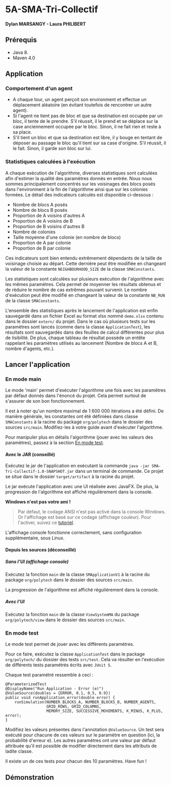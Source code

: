 # 5A-SMA-Tri-Collectif
#### Dylan MARSANGY - Laura PHILIBERT

## Prérequis
- Java 8.
- Maven 4.0

## Application

### Comportement d'un agent
- A chaque tour, un agent perçoit son environment et effectue un déplacement aléatoire (en évitant toutefois de rencontrer un autre agent).
- Si l'agent ne tient pas de bloc et que sa destination est occupée par un bloc, il tente de le prendre. S'il réussit, il le prend et se déplace sur la case anciennement occupée par le bloc. Sinon, il ne fait rien et reste à sa place.
- S'il tient un bloc et que sa destination est libre, il y bouge en tentant de déposer au passage le bloc qu'il tient sur sa case d'origine. S'il réussit, il le fait. Sinon, il garde son bloc sur lui.

### Statistiques calculées à l'exécution
A chaque exécution de l'algorithme, diverses statistiques sont calculées afin d'estimer la qualité des paramètres donnés en entrée.
Nous nous sommes principalement concentrés sur les voisinages des blocs posés dans l'environment à la fin de l'algorithme ainsi que sur les colonies formées.
Le détail des indicateurs calculés est disponible ci-dessous :
- Nombre de blocs A posés
- Nombre de blocs B posés
- Proportion de A voisins d'autres A
- Proportion de A voisins de B
- Proportion de B voisins d'autres B
- Nombre de colonies
- Taille moyenne d'une colonie (en nombre de blocs)
- Proportion de A par colonie
- Proportion de B par colonie

Ces indicateurs sont bien entendu extrêmement dépendants de la taille de voisinage choisie au départ.
Cette dernière peut être modifiée en changeant la valeur de la constante ```NEIGHBOURHOOD_SIZE``` de la classe ```SMAConstants```.

Les statistiques sont calculées sur plusieurs exécution de l'algorithme avec les mêmes paramètres. 
Cela permet de moyenner les résultats obtenus et de réduire le nombre de cas extrêmes pouvant survenir.
Le nombre d'exécution peut être modifié en changeant la valeur de la constante ```NB_RUN``` de la classe ```SMAConstants```.

L'ensemble des statistiques après le lancement de l'application est enfin sauvegardé dans un fichier Excel au format xlsx nommé ```demo.xlsx``` contenu dans le dossier ```extern/``` du projet.
Dans le cas où plusieurs tests sur les paramètres sont lancés (comme dans la classe ```ApplicationTest```), les résultats sont sauvegardés dans des feuilles de calcul différentes pour plus de lisibilité.
De plus, chaque tableau de résultat possède un entête rappelant les paramètres utilisés au lancement (Nombre de blocs A et B, nombre d'agents, etc.).

## Lancer l'application

### En mode main
Le mode 'main' permet d'exécuter l'algorithme une fois avec les paramètres par défaut donnés dans l'énoncé du projet.
Cela permet surtout de s'assurer de son bon fonctionnement.

Il est à noter qu'un nombre maximal de 1 600 000 itérations a été défini.
De manière générale, les constantes ont été définiées dans classe `SMAConstants` à la racine du package `org/polytech` dans le dossier des sources `src/main`.
Modifiez-les à votre guide avant d'exécuter l'algorithme.

Pour manipuler plus en détails l'algorithme (jouer avec les valeurs des paramètres), passez à la section [En mode test](#en-mode-test).

#### Avec le JAR (conseillé)
Exécutez le jar de l'application en exécutant la commande `java -jar SMA-Tri-Collectif-1.0-SNAPSHOT.jar` dans un terminal de commande.
Ce projet se situe dans le dossier `target/artifact` à la racine du projet.

Le jar exécute l'application avec une UI réalisée avec JavaFX.
De plus, la progression de l'algorithme est affiché régulièrement dans la console.

**Windows n'est pas votre ami !**
> Par défaut, le codage ANSI n'est pas activé dans la console Windows. Or l'affichage est basé sur ce codage (affichage couleur).
> Pour l'activer, suivez ce [tutoriel](https://superuser.com/questions/413073/windows-console-with-ansi-colors-handling/1300251#1300251).

L'affichage console fonctionne correctement, sans configuration supplémentaire, sous Linux.

#### Depuis les sources (déconseillé)
##### Sans l'UI (affichage console)
Exécutez la fonction `main` de la classe `SMApplicationV1` à la racine du package `org/polytech` dans le dossier des sources `src/main`.

La progression de l'algorithme est affiché régulièrement dans la console.

##### Avec l'UI
Exécutez la fonction `main` de la classe `ViewSystemMA` du package `org/polytech/view` dans le dossier des sources `src/main`.

### En mode test
Le mode test permet de jouer avec les différents paramètres.

Pour ce faire, exécutez la classe `ApplicationTest` dans le package `org/polytech/` du dossier des tests `src/test`.
Cela va résulter en l'exécution de différents tests paramétrés écrits avec `JUnit 5`.

Chaque test paramétré ressemble à ceci :
```
@ParameterizedTest
@DisplayName("Run Application - Error (e)")
@ValueSource(doubles = {ERROR, 0.1, 0.5, 0.9})
public void runApplication_error(double error) {
    runSimulation(NUMBER_BLOCKS_A, NUMBER_BLOCKS_B, NUMBER_AGENTS,
                  GRID_ROWS, GRID_COLUMNS,
                  MEMORY_SIZE, SUCCESSIVE_MOVEMENTS, K_MINUS, K_PLUS, error);
}
```
Modifiez les valeurs présentes dans l'annotation `@ValueSource`. Un test sera exécuté pour chacune de ces valeurs sur le paramètre en question (ici, la probabilité d'erreur e).
Les autres paramètres ont une valeur par défaut attribuée qu'il est possible de modifier directement dans les attributs de ladite classe.

Il existe un de ces tests pour chacun des 10 paramètres. Have fun !

## Démonstration
